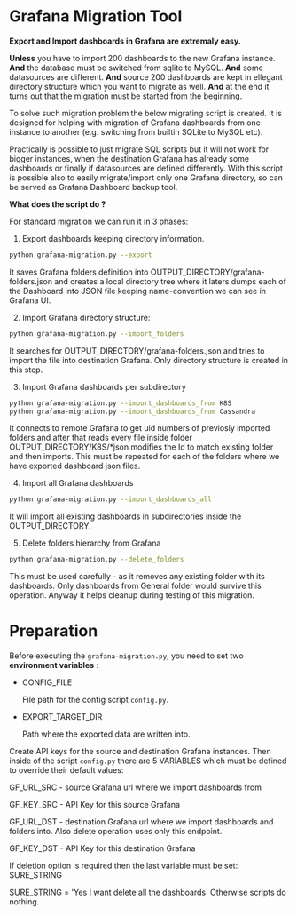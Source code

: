 # Grafana Migration Tool

<b>Export and Import dashboards in Grafana are extremaly easy.</b>

<b>Unless</b> you have to import 200 dashboards to the new Grafana instance. <b>And</b> the database must be switched from sqlite to MySQL. <b>And</b> some datasources are different. <b>And</b> source 200 dashboards are kept in ellegant directory structure which you want to migrate as well.
<b>And</b> at the end it turns out that the migration must be started from the beginning.


To solve such migration problem the below migrating script is created. It is designed for helping with migration of Grafana dashboards from one instance to another (e.g. switching from builtin SQLite to MySQL etc).

Practically is possible to just migrate SQL scripts but it will not work for bigger instances, when the destination Grafana has already some dashboards or finally if datasources are defined differently.
With this script is possible also to easily migrate/import only one Grafana directory, so can be served as Grafana Dashboard backup tool.



<b>What does the script do ?</b>

For standard migration we can run it in 3 phases:
1. Export dashboards keeping directory information.
```sh
python grafana-migration.py --export
```

It saves Grafana folders definition into OUTPUT_DIRECTORY/grafana-folders.json and creates a local directory tree where it laters dumps each of the Dashboard into JSON file keeping name-convention we can see in Grafana UI.

2. Import Grafana directory structure:
```sh
python grafana-migration.py --import_folders
```

It searches for OUTPUT_DIRECTORY/grafana-folders.json and tries to import the file into destination Grafana. Only directory structure is created in this step.

3. Import Grafana dashboards per subdirectory
```sh
python grafana-migration.py --import_dashboards_from K8S
python grafana-migration.py --import_dashboards_from Cassandra
```

It connects to remote Grafana to get uid numbers of previosly imported folders and after that reads every file inside folder OUTPUT_DIRECTORY/K8S/*json modifies the Id to match existing folder and then imports.
This must be repeated for each of the folders where we have exported dashboard json files.

4. Import all Grafana dashboards

```sh
python grafana-migration.py --import_dashboards_all
```

It will import all existing dashboards in subdirectories inside the OUTPUT_DIRECTORY.

5. Delete folders hierarchy from Grafana
```sh
python grafana-migration.py --delete_folders
```
This must be used carefully - as it removes any existing folder with its dashboards. Only dashboards from General folder would survive this operation.
Anyway it helps cleanup during testing of this migration.


# Preparation

Before executing the `grafana-migration.py`, you need to set two **environment variables** :

- CONFIG_FILE

    File path for the config script `config.py`.

- EXPORT_TARGET_DIR
  
    Path where the exported data are written into.

Create API keys for the source and destination Grafana instances. Then inside of the script `config.py` there are 5 VARIABLES which must be defined to override their default values:
<p>GF_URL_SRC - source Grafana url where we import dashboards from</p>
<p>GF_KEY_SRC - API Key for this source Grafana</p>
<p>GF_URL_DST - destination Grafana url where we import dashboards and folders into. Also delete operation uses only this endpoint.</p>
<p>GF_KEY_DST - API Key for this destination Grafana</p>

<p>If deletion option is required then the last variable must be set: SURE_STRING</p>
SURE_STRING = 'Yes I want delete all the dashboards'
Otherwise scripts do nothing.
